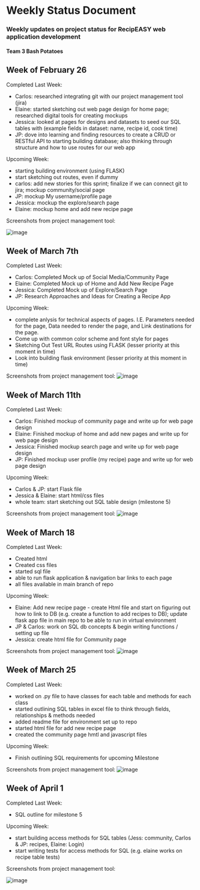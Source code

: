 # Weekly Status Document
### Weekly updates on project status for RecipEASY web application development
#### Team 3 Bash Potatoes

## Week of February 26

Completed Last Week:
- Carlos: researched integrating git with our project management tool (jira)
- Elaine: started sketching out web page design for home page; researched digital tools for creating mockups
- Jessica: looked at pages for designs and datasets to seed our SQL tables with (example fields in dataset: name, recipe id, cook time)
- JP: dove into learning and finding resources to create a CRUD or RESTful API to starting building database; also thinking through structure and how to use routes for our web app

Upcoming Week:
  - starting building environment (using FLASK)
  - start sketching out routes, even if dummy
  - carlos: add new stories for this sprint; finalize if we can connect git to jira; mockup community/social page
  - JP: mockup My username/profile page
  - Jessica: mockup the explore/search page
  - Elaine: mockup home and add new recipe page

Screenshots from project management tool:

![image](https://github.com/ekfrench17/3308_Team3_Project/assets/135086131/9317f7f7-de0b-427a-b4fe-0ef625ae657a)


## Week of March 7th

Completed Last Week:
- Carlos: Completed Mock up of Social Media/Community Page
- Elaine: Completed Mock up of Home and Add New Recipe Page
- Jessica: Completed Mock up of Explore/Search Page
- JP: Research Approaches and Ideas for Creating a Recipe App

Upcoming Week:
  - complete anlysis for technical aspects of pages. I.E. Parameters needed for the page, Data needed to render the page, and Link destinations for the page.
  - Come up with common color scheme and font style for pages
  - Sketching Out Test URL Routes using FLASK (lesser priority at this moment in time)
  - Look into building flask environment (lesser priority at this moment in time)

Screenshots from project management tool:
![image](https://github.com/ekfrench17/3308_Team3_Project/assets/135086131/b05c36f6-b60d-4a58-b543-97c10956fa3e)

## Week of March 11th

Completed Last Week:
- Carlos: Finished mockup of community page and write up for web page design
- Elaine: Finished mockup of home and add new pages and write up for web page design
- Jessica: Finished mockup search page and write up for web page design
- JP: Finished mockup user profile (my recipe) page and write up for web page design

Upcoming Week:
- Carlos & JP: start Flask file
- Jessica & Elaine: start html/css files
- whole team: start sketching out SQL table design (milestone 5)

Screenshots from project management tool:
![image](https://github.com/ekfrench17/3308_Team3_Project/assets/135086131/2e57cba1-c85a-49ec-bd12-5ae70e9f905f)

## Week of March 18

Completed Last Week:
- Created html
- Created css files
- started sql file
- able to run flask application & navigation bar links to each page
- all files available in main branch of repo

Upcoming Week:
- Elaine: Add new recipe page - create Html file and start on figuring out how to link to DB (e.g. create a function to add recipes to DB); update flask app file in main repo to be able to run in virtual environment 
- JP & Carlos: work on SQL db concepts & begin writing functions / setting up file
- Jessica: create html file for Community page

Screenshots from project management tool:
![image](https://github.com/ekfrench17/3308_Team3_Project/assets/135086131/dbf6bc46-e622-4621-8b16-f973ae63e070)

## Week of March 25

Completed Last Week:
- worked on .py file to have classes for each table and methods for each class
- started outlining SQL tables in excel file to think through fields, relationships & methods needed
- added readme file for environment set up to repo
- started html file for add new recipe page
- created the community page hmtl and javascript files

Upcoming Week:
- Finish outlining SQL requirements for upcoming Milestone

Screenshots from project management tool:
![image](https://github.com/ekfrench17/3308_Team3_Project/assets/135086131/2829610b-b3ae-4874-aab0-dd5dad2fe705)

## Week of April 1

Completed Last Week:
- SQL outline for milestone 5 

Upcoming Week:
- start building access methods for SQL tables (Jess: community, Carlos & JP: recipes, Elaine: Login)
- start writing tests for access methods for SQL (e.g. elaine works on recipe table tests)

Screenshots from project management tool:

![image](https://github.com/ekfrench17/3308_Team3_Project/assets/135086131/4c6e2226-b3d9-4172-8be7-26ca4a0a8dba)

